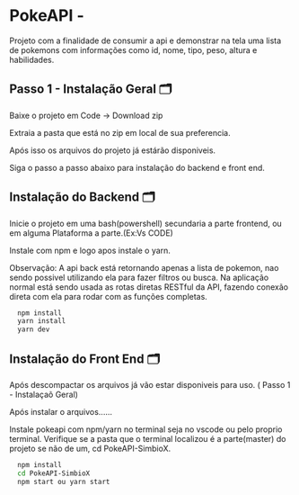 
# PokeAPI -

Projeto com a finalidade de consumir a api e demonstrar na tela uma lista de
pokemons com informações como id, nome, tipo, peso, altura e habilidades.

## Passo 1 - Instalação Geral :card_index_dividers:

Baixe o projeto em Code -> Download zip

Extraia a pasta que está no zip em local de sua preferencia.

Após isso os arquivos do projeto já estárão disponiveis.

Siga o passo a passo abaixo para instalação do backend e front end.

## Instalação do Backend :card_index_dividers:

Inicie o projeto em uma bash(powershell) secundaria a parte frontend, ou em
alguma Plataforma a parte.(Ex:Vs CODE)

Instale com npm e logo apos instale o yarn.

Observação: A api back está retornando apenas a lista de pokemon, nao sendo
possivel utilizando ela para fazer filtros ou busca. Na aplicação normal está
sendo usada as rotas diretas RESTful da API, fazendo conexão direta com ela para
rodar com as funções completas.

```bash
  npm install
  yarn install
  yarn dev
```

## Instalação do Front End :card_index_dividers:

Após descompactar os arquivos já vão estar disponiveis para uso. ( Passo 1 -
Instalaçaõ Geral)

Após instalar o arquivos......

Instale pokeapi com npm/yarn no terminal seja no vscode ou pelo proprio
terminal. Verifique se a pasta que o terminal localizou é a parte(master) do
projeto se não de um, cd PokeAPI-SimbioX.

```bash
  npm install
  cd PokeAPI-SimbioX
  npm start ou yarn start
```
